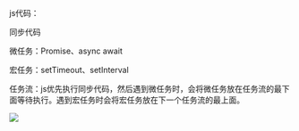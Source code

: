 js代码：

同步代码

微任务：Promise、async await

宏任务：setTimeout、setInterval

任务流：js优先执行同步代码，然后遇到微任务时，会将微任务放在任务流的最下面等待执行。遇到宏任务时会将宏任务放在下一个任务流的最上面。



![](..\..\..\image/js任务流.jpg)